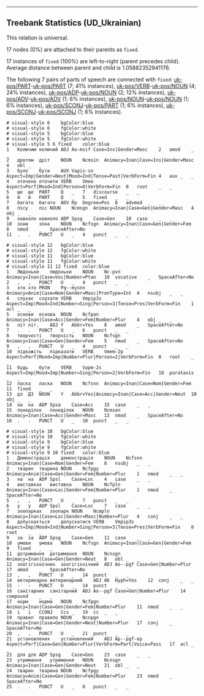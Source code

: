 

--------------------------------------------------------------------------------

## Treebank Statistics (UD_Ukrainian)

This relation is universal.

17 nodes (0%) are attached to their parents as `fixed`.

17 instances of `fixed` (100%) are left-to-right (parent precedes child).
Average distance between parent and child is 1.05882352941176.

The following 7 pairs of parts of speech are connected with `fixed`: [uk-pos/PART]()-[uk-pos/PART]() (7; 41% instances), [uk-pos/VERB]()-[uk-pos/NOUN]() (4; 24% instances), [uk-pos/ADP]()-[uk-pos/NOUN]() (2; 12% instances), [uk-pos/ADV]()-[uk-pos/ADV]() (1; 6% instances), [uk-pos/NOUN]()-[uk-pos/NOUN]() (1; 6% instances), [uk-pos/SCONJ]()-[uk-pos/PART]() (1; 6% instances), [uk-pos/SCONJ]()-[uk-pos/SCONJ]() (1; 6% instances).


~~~ conllu
# visual-style 6	bgColor:blue
# visual-style 6	fgColor:white
# visual-style 5	bgColor:blue
# visual-style 5	fgColor:white
# visual-style 5 6 fixed	color:blue
1	Колючим	колючий	ADJ	Ao-msif	Case=Ins|Gender=Masc	2	amod	_	_
2	дротом	дріт	NOUN	Ncmsin	Animacy=Inan|Case=Ins|Gender=Masc	4	obl	_	_
3	було	бути	AUX	Vapis-sn	Aspect=Imp|Gender=Neut|Mood=Ind|Tense=Past|VerbForm=Fin	4	aux	_	_
4	оточено	оточити	VERB	Vmeo	Aspect=Perf|Mood=Ind|Person=0|VerbForm=Fin	0	root	_	_
5	ще	ще	PART	Q	_	7	discourse	_	_
6	й	й	PART	Q	_	5	fixed	_	_
7	багато	багато	ADV	Rp	Degree=Pos	8	advmod	_	_
8	лісу	ліс	NOUN	Ncmsgn	Animacy=Inan|Case=Gen|Gender=Masc	4	obj	_	_
9	навколо	навколо	ADP	Spsg	Case=Gen	10	case	_	_
10	зони	зона	NOUN	Ncfsgn	Animacy=Inan|Case=Gen|Gender=Fem	8	nmod	_	SpaceAfter=No
11	.	.	PUNCT	U	_	4	punct	_	_

~~~


~~~ conllu
# visual-style 12	bgColor:blue
# visual-style 12	fgColor:white
# visual-style 11	bgColor:blue
# visual-style 11	fgColor:white
# visual-style 11 12 fixed	color:blue
1	Людоньки	людоньки	NOUN	Nc-pvn	Animacy=Inan|Case=Voc|Number=Ptan	10	vocative	_	SpaceAfter=No
2	,	,	PUNCT	U	_	4	punct	_	_
3	хто	хто	PRON	Pq--mysnn	Animacy=Anim|Case=Nom|Gender=Masc|PronType=Int	4	nsubj	_	_
4	слухає	слухати	VERB	Vmpip3s	Aspect=Imp|Mood=Ind|Number=Sing|Person=3|Tense=Pres|VerbForm=Fin	1	acl	_	_
5	основи	основа	NOUN	Ncfpan	Animacy=Inan|Case=Acc|Gender=Fem|Number=Plur	4	obj	_	_
6	літ	літ.	ADJ	Y	Abbr=Yes	8	amod	_	SpaceAfter=No
7	.	.	PUNCT	U	_	6	punct	_	_
8	творчості	творчість	NOUN	Ncfsgn	Animacy=Inan|Case=Gen|Gender=Fem	5	nmod	_	SpaceAfter=No
9	,	,	PUNCT	U	_	4	punct	_	_
10	підкажіть	підказати	VERB	Vmem-2p	Aspect=Perf|Mood=Imp|Number=Plur|Person=2|VerbForm=Fin	0	root	_	_
11	будь	бути	VERB	Vapm-2s	Aspect=Imp|Mood=Imp|Number=Sing|Person=2|VerbForm=Fin	10	parataxis	_	_
12	ласка	ласка	NOUN	Ncfsnn	Animacy=Inan|Case=Nom|Gender=Fem	11	fixed	_	_
13	дз	ДЗ	NOUN	Y	Abbr=Yes|Animacy=Inan|Case=Acc|Gender=Neut	10	obj	_	_
14	на	на	ADP	Spsa	Case=Acc	15	case	_	_
15	понеділок	понеділок	NOUN	Ncmsan	Animacy=Inan|Case=Acc|Gender=Masc	13	nmod	_	SpaceAfter=No
16	.	.	PUNCT	U	_	10	punct	_	_

~~~


~~~ conllu
# visual-style 10	bgColor:blue
# visual-style 10	fgColor:white
# visual-style 9	bgColor:blue
# visual-style 9	fgColor:white
# visual-style 9 10 fixed	color:blue
1	Демонстрація	демонстрація	NOUN	Ncfsnn	Animacy=Inan|Case=Nom|Gender=Fem	8	nsubj	_	_
2	тварин	тварина	NOUN	Ncfpgy	Animacy=Anim|Case=Gen|Gender=Fem|Number=Plur	1	nmod	_	_
3	на	на	ADP	Spsl	Case=Loc	4	case	_	_
4	виставках	виставка	NOUN	Ncfpln	Animacy=Inan|Case=Loc|Gender=Fem|Number=Plur	1	nmod	_	SpaceAfter=No
5	,	,	PUNCT	U	_	7	punct	_	_
6	у	у	ADP	Spsl	Case=Loc	7	case	_	_
7	зоопарках	зоопарк	NOUN	Ncmpln	Animacy=Inan|Case=Loc|Gender=Masc|Number=Plur	4	conj	_	_
8	допускається	допускатися	VERB	Vmpip3s	Aspect=Imp|Mood=Ind|Number=Sing|Person=3|Tense=Pres|VerbForm=Fin	0	root	_	_
9	за	за	ADP	Spsg	Case=Gen	11	case	_	_
10	умови	умова	NOUN	Ncfsgn	Animacy=Inan|Case=Gen|Gender=Fem	9	fixed	_	_
11	дотримання	дотримання	NOUN	Ncnsgn	Animacy=Inan|Case=Gen|Gender=Neut	8	obl	_	_
12	зоогігієнічних	зоогігієнічний	ADJ	Ao--pgf	Case=Gen|Number=Plur	17	amod	_	SpaceAfter=No
13	,	,	PUNCT	U	_	14	punct	_	_
14	ветеринарно	ветеринарний	ADJ	Ab	Hyph=Yes	12	conj	_	_
15	-	-	PUNCT	U	_	14	punct	_	_
16	санітарних	санітарний	ADJ	Ao--pgf	Case=Gen|Number=Plur	14	compound	_	_
17	норм	норма	NOUN	Ncfpgn	Animacy=Inan|Case=Gen|Gender=Fem|Number=Plur	11	nmod	_	_
18	і	і	CCONJ	Ccs	_	19	cc	_	_
19	правил	правило	NOUN	Ncnpgn	Animacy=Inan|Case=Gen|Gender=Neut|Number=Plur	17	conj	_	SpaceAfter=No
20	,	,	PUNCT	U	_	21	punct	_	_
21	установлених	установлений	ADJ	Ap--pgf-ep	Aspect=Perf|Case=Gen|Number=Plur|VerbForm=Part|Voice=Pass	17	acl	_	_
22	для	для	ADP	Spsg	Case=Gen	23	case	_	_
23	утримання	утримання	NOUN	Ncnsgn	Animacy=Inan|Case=Gen|Gender=Neut	21	obl	_	_
24	тварин	тварина	NOUN	Ncfpgy	Animacy=Anim|Case=Gen|Gender=Fem|Number=Plur	23	nmod	_	SpaceAfter=No
25	.	.	PUNCT	U	_	8	punct	_	_

~~~


